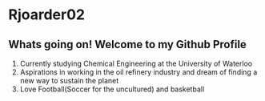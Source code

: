 # Rjoarder02
## Whats going on! Welcome to my Github Profile
1. Currently studying Chemical Engineering at the University of Waterloo
2. Aspirations in working in the oil refinery industry and dream of finding a new way to sustain the planet
3. Love Football(Soccer for the uncultured) and basketball
